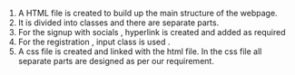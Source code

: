1. A HTML file is created to build up the main structure of the webpage.
2. It is divided into classes and there are separate parts.
3. For the signup with socials , hyperlink is created and added as required
4. For the registration , input class is used .
5. A css file is created and linked with the html file.
In the css file all separate parts are designed as per our requirement.
